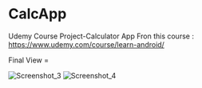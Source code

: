 # CalcApp
Udemy Course Project-Calculator App 
Fron this course : https://www.udemy.com/course/learn-android/

Final View =


![Screenshot_3](https://user-images.githubusercontent.com/26454080/95660049-feba7b00-0b2d-11eb-88f2-bac32e5855f9.png)
![Screenshot_4](https://user-images.githubusercontent.com/26454080/95660051-ffeba800-0b2d-11eb-8071-07b6716eaa87.png)
